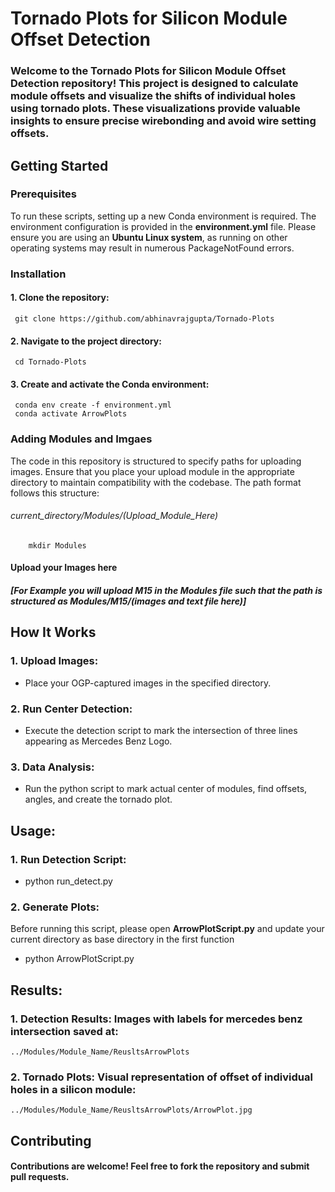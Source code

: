 # Tornado Plots for Silicon Module Offset Detection

### Welcome to the Tornado Plots for Silicon Module Offset Detection repository! This project is designed to calculate module offsets and visualize the shifts of individual holes using tornado plots. These visualizations provide valuable insights to ensure precise wirebonding and avoid wire setting offsets.

## Getting Started

### Prerequisites
To run these scripts, setting up a new Conda environment is required. The environment configuration is provided in the **environment.yml** file. Please ensure you are using an **Ubuntu Linux system**, as running on other operating systems may result in numerous PackageNotFound errors.

### Installation
#### 1. Clone the repository:
     git clone https://github.com/abhinavrajgupta/Tornado-Plots
#### 2. Navigate to the project directory:
     cd Tornado-Plots
#### 3. Create and activate the Conda environment:
     conda env create -f environment.yml
     conda activate ArrowPlots

### Adding Modules and Imgaes
The code in this repository is structured to specify paths for uploading images. Ensure that you place your upload module in the appropriate directory to maintain compatibility with the codebase. The path format follows this structure: 
######  current_directory/Modules/(Upload_Module_Here)
        mkdir Modules
#### Upload your Images here
##### [For Example you will upload M15 in the Modules file such that the path is structured as Modules/M15/(images and text file here)]

## How It Works
### 1. Upload Images:
  - Place your OGP-captured images in the specified directory.
### 2. Run Center Detection:
  - Execute the detection script to mark the intersection of three lines appearing as Mercedes Benz Logo.
### 3. Data Analysis:
  - Run the python script to mark actual center of modules, find offsets, angles, and create the tornado plot.

## Usage:
### 1. Run Detection Script:
  - python run_detect.py
### 2. Generate Plots:
Before running this script, please open **ArrowPlotScript.py** and update your current directory as base directory in the first function
  - python ArrowPlotScript.py

## Results:
### 1. Detection Results: Images with labels for mercedes benz intersection saved at:
    ../Modules/Module_Name/ReusltsArrowPlots
### 2. Tornado Plots: Visual representation of offset of individual holes in a silicon module:
    ../Modules/Module_Name/ReusltsArrowPlots/ArrowPlot.jpg


## Contributing
#### Contributions are welcome! Feel free to fork the repository and submit pull requests.

